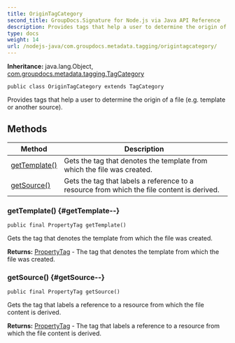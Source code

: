 ```yaml
---
title: OriginTagCategory
second_title: GroupDocs.Signature for Node.js via Java API Reference
description: Provides tags that help a user to determine the origin of a file e.g.
type: docs
weight: 14
url: /nodejs-java/com.groupdocs.metadata.tagging/origintagcategory/
---
```

**Inheritance:**
java.lang.Object, [com.groupdocs.metadata.tagging.TagCategory](../../com.groupdocs.metadata.tagging/tagcategory)
```
public class OriginTagCategory extends TagCategory
```

Provides tags that help a user to determine the origin of a file (e.g. template or another source).
## Methods

| Method | Description |
| --- | --- |
| [getTemplate()](#getTemplate--) | Gets the tag that denotes the template from which the file was created. |
| [getSource()](#getSource--) | Gets the tag that labels a reference to a resource from which the file content is derived. |
### getTemplate() {#getTemplate--}
```
public final PropertyTag getTemplate()
```


Gets the tag that denotes the template from which the file was created.

**Returns:**
[PropertyTag](../../com.groupdocs.metadata.tagging/propertytag) - The tag that denotes the template from which the file was created.
### getSource() {#getSource--}
```
public final PropertyTag getSource()
```


Gets the tag that labels a reference to a resource from which the file content is derived.

**Returns:**
[PropertyTag](../../com.groupdocs.metadata.tagging/propertytag) - The tag that labels a reference to a resource from which the file content is derived.
